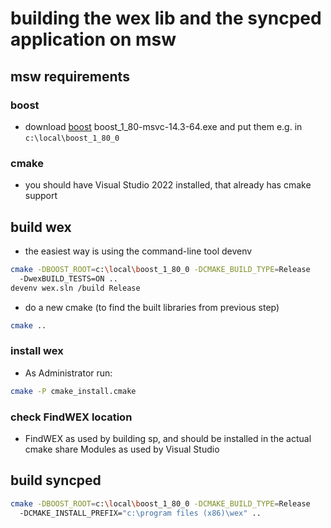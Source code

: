 # building the wex lib and the syncped application on msw

## msw requirements

### boost

- download
  [boost](https://boostorg.jfrog.io/ui/native/main/release/1.80.0/binaries)
  boost_1_80-msvc-14.3-64.exe
  and put them e.g. in `c:\local\boost_1_80_0`

### cmake

- you should have Visual Studio 2022 installed, that already
  has cmake support

## build wex

- the easiest way is using the command-line tool devenv

```bash
cmake -DBOOST_ROOT=c:\local\boost_1_80_0 -DCMAKE_BUILD_TYPE=Release
  -DwexBUILD_TESTS=ON ..
devenv wex.sln /build Release
```

- do a new cmake (to find the built libraries from previous step)

```bash
cmake ..
```

### install wex

- As Administrator run:

```bash
cmake -P cmake_install.cmake
```

### check FindWEX location

- FindWEX as used by building sp, and should be installed in the actual
  cmake share Modules as used by Visual Studio

## build syncped

```bash
cmake -DBOOST_ROOT=c:\local\boost_1_80_0 -DCMAKE_BUILD_TYPE=Release
  -DCMAKE_INSTALL_PREFIX="c:\program files (x86)\wex" ..
```

